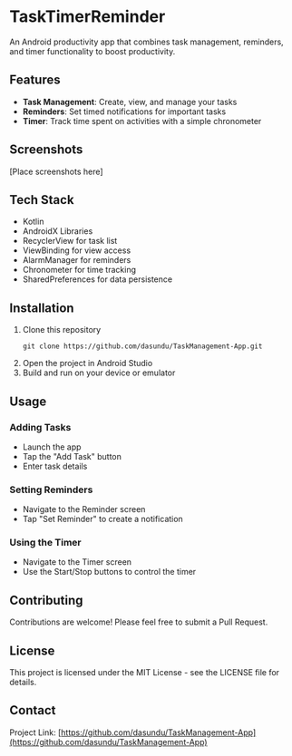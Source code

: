 # TaskTimerReminder

An Android productivity app that combines task management, reminders, and timer functionality to boost productivity.

## Features

- **Task Management**: Create, view, and manage your tasks
- **Reminders**: Set timed notifications for important tasks
- **Timer**: Track time spent on activities with a simple chronometer

## Screenshots

[Place screenshots here]

## Tech Stack

- Kotlin
- AndroidX Libraries
- RecyclerView for task list
- ViewBinding for view access
- AlarmManager for reminders
- Chronometer for time tracking
- SharedPreferences for data persistence

## Installation

1. Clone this repository
   ```
   git clone https://github.com/dasundu/TaskManagement-App.git
   ```
2. Open the project in Android Studio
3. Build and run on your device or emulator

## Usage

### Adding Tasks
- Launch the app
- Tap the "Add Task" button
- Enter task details

### Setting Reminders
- Navigate to the Reminder screen
- Tap "Set Reminder" to create a notification

### Using the Timer
- Navigate to the Timer screen
- Use the Start/Stop buttons to control the timer

## Contributing

Contributions are welcome! Please feel free to submit a Pull Request.

## License

This project is licensed under the MIT License - see the LICENSE file for details.

## Contact



Project Link: [https://github.com/dasundu/TaskManagement-App](https://github.com/dasundu/TaskManagement-App)
